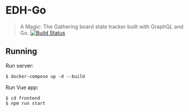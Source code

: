 # EDH-Go
> A Magic: The Gathering board state tracker built with GraphQL and Go.
 [![Build Status](https://travis-ci.org/dylanlott/edh-go.svg?branch=master)](https://travis-ci.org/dylanlott/edh-go)

## Running

Run server:

```
$ docker-compose up -d --build
```

Run Vue app:

```
$ cd frontend
$ npm run start
```
